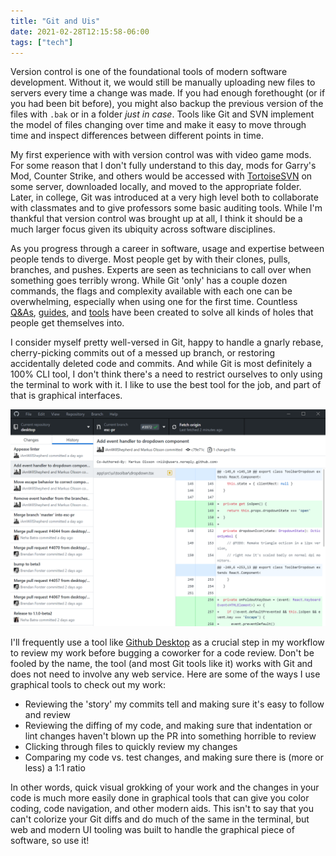 ```yaml
---
title: "Git and Uis"
date: 2021-02-28T12:15:58-06:00
tags: ["tech"]
---
```


Version control is one of the foundational tools of modern software development. Without it, we would still be manually uploading new files to servers every time a change was made. If you had enough forethought (or if you had been bit before), you might also backup the previous version of the files with `.bak` or in a folder *just in case*. Tools like Git and SVN implement the model of files changing over time and make it easy to move through time and inspect differences between different points in time.

My first experience with with version control was with video game mods. For some reason that I don't fully understand to this day, mods for Garry's Mod, Counter Strike, and others would be accessed with [TortoiseSVN](https://tortoisesvn.net/) on some server, downloaded locally, and moved to the appropriate folder. Later, in college, Git was introduced at a very high level both to collaborate with classmates and to give professors some basic auditing tools. While I'm thankful that version control was brought up at all, I think it should be a much larger focus given its ubiquity across software disciplines.

As you progress through a career in software, usage and expertise between people tends to diverge. Most people get by with their clones, pulls, branches, and pushes. Experts are seen as technicians to call over when something goes terribly wrong. While Git 'only' has a couple dozen commands, the flags and complexity available with each one can be overwhelming, especially when using one for the first time. Countless [Q&As](https://stackoverflow.com/questions/tagged/git), [guides](https://ohshitgit.com/), and [tools](https://desktop.github.com/) have been created to solve all kinds of holes that people get themselves into.

I consider myself pretty well-versed in Git, happy to handle a gnarly rebase, cherry-picking commits out of a messed up branch, or restoring accidentally deleted code and commits. And while Git is most definitely a 100% CLI tool, I don't think there's a need to restrict ourselves to only using the terminal to work with it. I like to use the best tool for the job, and part of that is graphical interfaces.

![Github Desktop](/reflections/git-and-uis/screenshot.png)

I'll frequently use a tool like [Github Desktop](https://desktop.github.com/) as a crucial step in my workflow to review my work before bugging a coworker for a code review. Don't be fooled by the name, the tool (and most Git tools like it) works with Git and does not need to involve any web service. Here are some of the ways I use graphical tools to check out my work:

- Reviewing the 'story' my commits tell and making sure it's easy to follow and review
- Reviewing the diffing of my code, and making sure that indentation or lint changes haven't blown up the PR into something horrible to review
- Clicking through files to quickly review my changes
- Comparing my code vs. test changes, and making sure there is (more or less) a 1:1 ratio

In other words, quick visual grokking of your work and the changes in your code is much more easily done in graphical tools that can give you color coding, code navigation, and other modern aids. This isn't to say that you can't colorize your Git diffs and do much of the same in the terminal, but web and modern UI tooling was built to handle the graphical piece of software, so use it!
